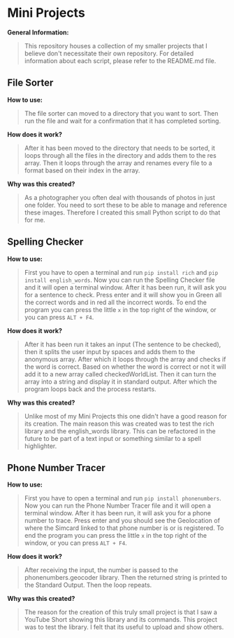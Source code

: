 # Mini Projects

**General Information:**
> This repository houses a collection of my smaller projects that I believe don't necessitate their own repository. For detailed information about each script, please refer to the README.md file.


## File Sorter

**How to use:**
> The file sorter can moved to a directory that you want to sort. Then run the file and wait for a confirmation that it has completed sorting.

**How does it work?**
> After it has been moved to the directory that needs to be sorted, it loops through all the files in the directory and adds them to the res array. Then it loops through the array and renames every file to a format based on their index in the array.

**Why was this created?**

> As a photographer you often deal with thousands of photos in just one folder. You need to sort these to be able to manage and reference these images. Therefore I created this small Python script to do that for me.



## Spelling Checker

**How to use:**
> First you have to open a terminal and run `pip install rich` and `pip install english_words`. Now you can run the Spelling Checker file and it will open a terminal window. After it has been run, it will ask you for a sentence to check. Press enter and it will show you in Green all the correct words and in red all the incorrect words. To end the program you can press the little `x` in the top right of the window, or you can press `ALT + F4`.

**How does it work?**

> After it has been run it takes an input (The sentence to be checked), then it splits the user input by spaces and adds them to the anonymous array. After which it loops through the array and checks if the word is correct. Based on whether the word is correct or not it will add it to a new array called checkedWorldList. Then it can turn the array into a string and display it in standard output. After which the program loops back and the process restarts.

**Why was this created?**

> Unlike most of my Mini Projects this one didn't have a good reason for its creation. The main reason this was created was to test the rich library and the english_words library. This can be refactored in the future to be part of a text input or something similar to a spell highlighter.



## Phone Number Tracer

**How to use:**
> First you have to open a terminal and run `pip install phonenumbers`. Now you can run the Phone Number Tracer file and it will open a terminal window. After it has been run, it will ask you for a phone number to trace. Press enter and you should see the Geolocation of where the Simcard linked to that phone number is or is registered. To end the program you can press the little `x` in the top right of the window, or you can press `ALT + F4`.

**How does it work?**

> After receiving the input, the number is passed to the phonenumbers.geocoder library. Then the returned string is printed to the Standard Output. Then the loop repeats.

**Why was this created?**

> The reason for the creation of this truly small project is that I saw a YouTube Short showing this library and its commands. This project was to test the library. I felt that its useful to upload and show others.
